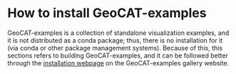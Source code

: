 # How to install GeoCAT-examples

GeoCAT-examples is a collection of standalone visualization examples, and it is not distributed as a conda package;
thus, there is no installation for it (via conda or other package management systems). Because of this, this sections
refers to building GeoCAT-examples, and it can be followed better through
the [installation webpage](https://geocat-examples.readthedocs.io/en/latest/install.html)
on the GeoCAT-examples gallery website.

